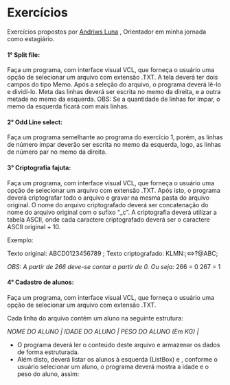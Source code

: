 # Exercícios

Exercícios propostos por <a href="https://github.com/andriwsluna">Andriws Luna</a> , Orientador em minha jornada como estagiário.

#### 1° Split file: 
Faça um programa, com interface visual VCL, que forneça o usuário uma opção de selecionar um arquivo com extensão .TXT. A tela deverá ter dois campos do tipo Memo. Após a seleção do arquivo, o programa deverá lê-lo e dividí-lo. Meta das linhas deverá ser escrita no memo  da direita, e a outra metade no memo da esquerda.  OBS: Se a quantidade de linhas for ímpar, o memo da esquerda ficará com mais linhas.

#### 2° Odd Line select: 
Faça um programa semelhante ao programa do exercício 1, porém, as linhas de número ímpar deverão ser escrita no memo da esquerda, logo, as linhas de número par  no memo da direita.

#### 3° Criptografia fajuta: 
Faça um programa, com interface visual VCL, que forneça o usuário uma opção de selecionar um arquivo com extensão .TXT. Após isto, o programa deverá criptografar todo o arquivo e gravar na mesma pasta do arquivo original. O nome do arquivo criptografado deverá ser concatenação do nome do arquivo original com o sufixo “_c”. A criptografia deverá utilizar a tabela ASCII, onde cada caractere criptografado deverá ser o caractere ASCII original + 10. 

Exemplo:

Texto original: ABCD0123456789 ;
Texto criptografado: KLMN:;<=>?@ABC;

*OBS: A partir de 266 deve-se contar a partir de 0. Ou seja:*
266 = 0
267 = 1

#### 4° Cadastro de alunos: 
Faça um programa, com interface visual VCL, que forneça o usuário uma opção de selecionar um arquivo com extensão .TXT.

Cada linha do arquivo contém um aluno na seguinte estrutura:

*NOME DO ALUNO | IDADE DO ALUNO | PESO DO ALUNO (Em KG) |*

- O programa deverá ler o conteúdo deste arquivo e armazenar os dados de forma estruturada.
- Além disto, deverá listar os alunos à esquerda (ListBox) e , conforme o usuário selecionar um aluno, o programa deverá mostra a idade e o peso do aluno, assim:


